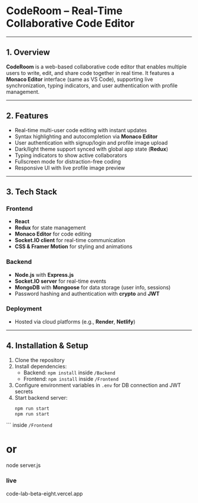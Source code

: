 # CodeRoom – Real-Time Collaborative Code Editor

---

## 1. Overview
**CodeRoom** is a web-based collaborative code editor that enables multiple users to write, edit, and share code together in real time. It features a **Monaco Editor** interface (same as VS Code), supporting live synchronization, typing indicators, and user authentication with profile management.

---

## 2. Features
- Real-time multi-user code editing with instant updates  
- Syntax highlighting and autocompletion via **Monaco Editor**  
- User authentication with signup/login and profile image upload  
- Dark/light theme support synced with global app state (**Redux**)  
- Typing indicators to show active collaborators  
- Fullscreen mode for distraction-free coding  
- Responsive UI with live profile image preview  

---

## 3. Tech Stack

### Frontend
- **React**  
- **Redux** for state management  
- **Monaco Editor** for code editing  
- **Socket.IO client** for real-time communication  
- **CSS & Framer Motion** for styling and animations  

### Backend
- **Node.js** with **Express.js**  
- **Socket.IO server** for real-time events  
- **MongoDB** with **Mongoose** for data storage (user info, sessions)  
- Password hashing and authentication with **crypto** and **JWT**  

### Deployment
- Hosted via cloud platforms (e.g., **Render**, **Netlify**)  

---

## 4. Installation & Setup
1. Clone the repository  
2. Install dependencies:
   - Backend: `npm install` inside `/Backend`  
   - Frontend: `npm install` inside `/Frontend`  
3. Configure environment variables in `.env` for DB connection and JWT secrets  
4. Start backend server:  
   ```bash
   npm run start
   npm run start
``` inside `/Frontend`  

   # or
   node server.js


### live
code-lab-beta-eight.vercel.app
